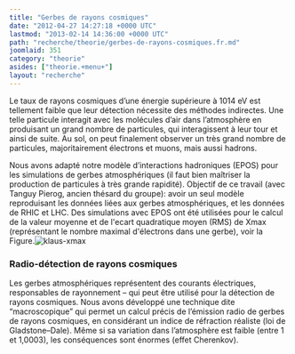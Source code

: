 ```yaml
---
title: "Gerbes de rayons cosmiques"
date: "2012-04-27 14:27:18 +0000 UTC"
lastmod: "2013-02-14 14:36:00 +0000 UTC"
path: "recherche/theorie/gerbes-de-rayons-cosmiques.fr.md"
joomlaid: 351
category: "theorie"
asides: ["theorie.+menu+"]
layout: "recherche"
---
```

Le taux de rayons cosmiques d’une énergie supérieure à 1014 eV est tellement faible que leur détection nécessite des méthodes indirectes. Une telle particule interagit avec les molécules d’air dans l’atmosphère en produisant un grand nombre de particules, qui interagissent à leur tour et ainsi de suite. Au sol, on peut finalement observer un très grand nombre de particules, majoritairement électrons et muons, mais aussi hadrons.

Nous avons adapté notre modèle d’interactions hadroniques (EPOS) pour les simulations de gerbes atmosphériques (il faut bien maîtriser la production de particules à très grande rapidité). Objectif de ce travail (avec Tanguy Pierog, ancien thésard du groupe): avoir un seul modèle reproduisant les données liées aux gerbes atmosphériques, et les données de RHIC et LHC. Des simulations avec EPOS ont été utilisées pour le calcul de la valeur moyenne et de l'ecart quadratique moyen (RMS) de Xmax (représentant le nombre maximal d'électrons dans une gerbe), voir la Figure.![klaus-xmax](images/klaus-xmax.jpg)

### Radio-détection de rayons cosmiques

Les gerbes atmosphériques représentent des courants électriques, responsables de rayonnement – qui peut être utilisé pour la détection de rayons cosmiques. Nous avons développé une technique dite “macroscopique” qui permet un calcul précis de l’émission radio de gerbes de rayons cosmiques, en considérant un indice de réfraction réaliste (loi de Gladstone–Dale). Même si sa variation dans l’atmosphère est faible (entre 1 et 1,0003), les conséquences sont énormes (effet Cherenkov).
